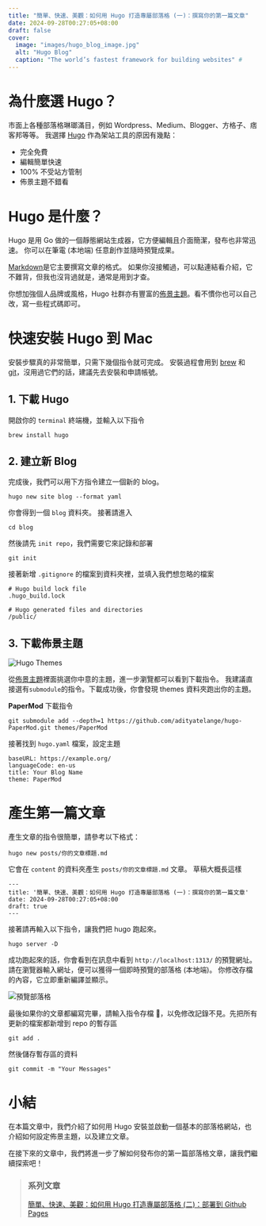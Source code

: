 ```yaml
---
title: "簡單、快速、美觀：如何用 Hugo 打造專屬部落格 (一)：撰寫你的第一篇文章"
date: 2024-09-28T00:27:05+08:00
draft: false
cover:
  image: "images/hugo_blog_image.jpg"
  alt: "Hugo Blog"
  caption: "The world’s fastest framework for building websites" #
---
```


# 為什麼選 Hugo？

市面上各種部落格琳瑯滿目，例如 Wordpress、Medium、Blogger、方格子、痞客邦等等。 我選擇 [Hugo](https://gohugo.io/) 作為架站工具的原因有幾點：

- 完全免費
- 編輯簡單快速
- 100% 不受站方管制
- 佈景主題不錯看

# Hugo 是什麼？

Hugo 是用 Go 做的一個靜態網站生成器，它方便編輯且介面簡潔，發布也非常迅速。 你可以在筆電 (本地端) 任意創作並隨時預覽成果。

[Markdown](https://hackmd.io/@eMP9zQQ0Qt6I8Uqp2Vqy6w/SyiOheL5N/%2FBVqowKshRH246Q7UDyodFA?type=book)是它主要撰寫文章的格式。 如果你沒接觸過，可以點連結看介紹，它不難背，但我也沒背過就是，通常是用到才查。

你想加強個人品牌或風格，Hugo 社群亦有豐富的[佈景主題](https://themes.gohugo.io/)。看不慣你也可以自己改，寫一些程式碼即可。

# 快速安裝 Hugo 到 Mac

安裝步驟真的非常簡單，只需下幾個指令就可完成。 安裝過程會用到 [brew](https://brew.sh/) 和 [git](https://github.com/)，沒用過它們的話，建議先去安裝和申請帳號。

## 1. 下載 Hugo

開啟你的 `terminal` 終端機，並輸入以下指令

```
brew install hugo
```

## 2. 建立新 Blog

完成後，我們可以用下方指令建立一個新的 blog。

```
hugo new site blog --format yaml
```

你會得到一個 `blog` 資料夾。 接著請進入

```
cd blog
```

然後請先 `init repo`，我們需要它來記錄和部署

```
git init
```

接著新增 `.gitignore` 的檔案到資料夾裡，並填入我們想忽略的檔案

```
# Hugo build lock file
.hugo_build.lock

# Hugo generated files and directories
/public/
```

## 3. 下載佈景主題

![Hugo Themes](/images/hugo_themes.jpg)

從[佈景主題](https://themes.gohugo.io/)裡面挑選你中意的主題，進一步瀏覽都可以看到下載指令。 我建議直接選有`submodule`的指令。下載成功後，你會發現 themes 資料夾跑出你的主題。

**PaperMod** 下載指令

```
git submodule add --depth=1 https://github.com/adityatelange/hugo-PaperMod.git themes/PaperMod
```

接著找到 `hugo.yaml` 檔案，設定主題

```
baseURL: https://example.org/
languageCode: en-us
title: Your Blog Name
theme: PaperMod
```

# 產生第一篇文章

產生文章的指令很簡單，請參考以下格式：

```
hugo new posts/你的文章標題.md

```

它會在 `content` 的資料夾產生 `posts/你的文章標題.md` 文章。 草稿大概長這樣

```
---
title: '簡單、快速、美觀：如何用 Hugo 打造專屬部落格 (一)：撰寫你的第一篇文章'
date: 2024-09-28T00:27:05+08:00
draft: true
---
```

接著請再輸入以下指令，讓我們把 hugo 跑起來。

```
hugo server -D
```

成功跑起來的話，你會看到在訊息中看到 `http://localhost:1313/` 的預覽網址。 請在瀏覽器輸入網址，便可以獲得一個即時預覽的部落格 (本地端)。 你修改存檔的內容，它立即重新編譯並顯示。

![預覽部落格](/images/preview_blog.jpg)

最後如果你的文章都編寫完畢，請輸入指令存檔 💾，以免修改記錄不見。先把所有更新的檔案都新增到 repo 的暫存區

```
git add .
```

然後儲存暫存區的資料

```
git commit -m "Your Messages"
```

# 小結

在本篇文章中，我們介紹了如何用 Hugo 安裝並啟動一個基本的部落格網站，也介紹如何設定佈景主題，以及建立文章。

在接下來的文章中，我們將進一步了解如何發布你的第一篇部落格文章，讓我們繼續探索吧！

> ### 系列文章
>
> [簡單、快速、美觀：如何用 Hugo 打造專屬部落格 (二)：部署到 Github Pages](/2024-09-30-simple-fast-beautiful-how-to-build-blog-with-hugo-2-deploy-to-github)
